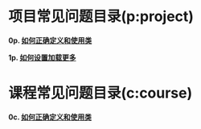 
# 项目常见问题目录(p:project)

**0p. [如何正确定义和使用类]()**

**1p. [如何设置加载更多]()**

# 课程常见问题目录(c:course)

**0c. [如何正确定义和使用类]()**
